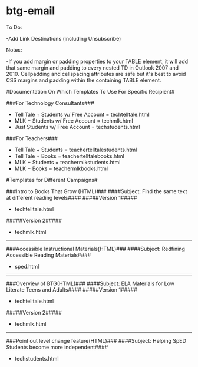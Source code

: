 # btg-email
To Do:

-Add Link Destinations (including Unsubscribe)

Notes:

-If you add margin or padding properties to your TABLE element, it will add that same margin and padding to every nested TD in Outlook 2007 and 2010. Cellpadding and cellspacing attributes are safe but it's best to avoid CSS margins and padding within the containing TABLE element.

#Documentation On Which Templates To Use For Specific Recipient#

###For Technology Consultants###
- Tell Tale + Students w/ Free Account = techtelltale.html
- MLK + Students w/ Free Account = techmlk.html
- Just Students w/ Free Account = techstudents.html

###For Teachers###
- Tell Tale + Students = teachertelltalestudents.html
- Tell Tale + Books = teachertelltalebooks.html
- MLK + Students = teachermlkstudents.html
- MLK + Books = teachermlkbooks.html




#Templates for Different Campaigns#

###Intro to Books That Grow (HTML)###
####Subject: Find the same text at different reading levels####
#####Version 1#####
- techtelltale.html

#####Version 2#####
- techmlk.html

---

###Accessible Instructional Materials(HTML)###
####Subject: Redfining Accessible Reading Materials####
- sped.html

---

###Overview of BTG(HTML)###
####Subject: ELA Materials for Low Literate Teens and Adults####
#####Version 1#####
- techtelltale.html

#####Version 2#####
- techmlk.html

---

###Point out level change feature(HTML)###
####Subject: Helping SpED Students become more independent####

- techstudents.html





